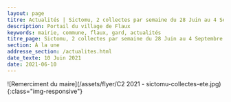 ```yaml
---
layout: page
titre: Actualités | Sictomu, 2 collectes par semaine du 28 Juin au 4 Septembre 2021
description: Portail du village de Flaux
keywords: mairie, commune, flaux, gard, actualités
titre_page: Sictomu, 2 collectes par semaine du 28 Juin au 4 Septembre 2021
section: À la une
addresse_section: /actualites.html
date_texte: 10 Juin 2021
date: 2021-06-10
---
```




![Remerciment du maire](/assets/flyer/C2 2021 - sictomu-collectes-ete.jpg){:class="img-responsive"}
